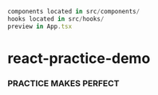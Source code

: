 ```js
components located in src/components/
hooks located in src/hooks/
preview in App.tsx
```

# react-practice-demo

### PRACTICE MAKES PERFECT
